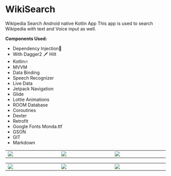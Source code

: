 # WikiSearch

Wikipedia Search Android native Kotlin App
This app is used to search Wikipedia with text and Voice input as well.

 **Components Used:**   
 - Dependency Injection💉 
 - With Dagger2 🗡️ Hilt
 - Kotlin🔥
 - MVVM   
 - Data Binding   
 - Speech Recognizer  
 - Live Data   
 - Jetpack Navigation    
 - Glide   
 - Lottie Animations   
 - ROOM Database   
 - Coroutines   
 - Dexter    
 - Retrofit 
 - Google Fonts Monda.ttf
 - GSON
 - GIT
 - Markdown 
 
 <table style="width:100%; border:0px">
  <tr>
    <td WIDTH=300 ><img src="https://github.com/MayankChowdhary/WikiSearch/blob/main/screenshots/Screenshot5.gif" >
</td>
    <td WIDTH=300 ><img src="https://github.com/MayankChowdhary/WikiSearch/blob/main/screenshots/Screenshot2.jpg" >
</td>
    <td WIDTH=300 ><img src="https://github.com/MayankChowdhary/WikiSearch/blob/main/screenshots/Screenshot3.jpg" >
</td>
</tr>
</table>

 <table style="width:100%; border:0px">
  <tr>
    <td WIDTH=300 ><img src="https://github.com/MayankChowdhary/WikiSearch/blob/main/screenshots/Screenshot1.jpg" >
</td>
    <td WIDTH=300 ><img src="https://github.com/MayankChowdhary/WikiSearch/blob/main/screenshots/Screenshot4.jpg" >
</td>
    <td WIDTH=300 ><img src="https://github.com/MayankChowdhary/WikiSearch/blob/main/screenshots/Screenshot6.jpg" >
</td>
</tr>
</table>

  
